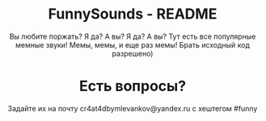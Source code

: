 <div align="center">
  <h1>FunnySounds - README</h1>
  Вы любите поржать? Я да? А вы? Я да? А вы?
  Тут есть все популярные мемные звуки!
  Мемы, мемы, и еще раз мемы!
  Брать исходный код разрешено)
  <h1>Есть вопросы?</h1>
  Задайте их на почту cr4at4dbymlevankov@yandex.ru с хештегом #funny
</div>
